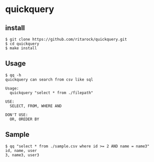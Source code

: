 # quickquery

## install
```
$ git clone https://github.com/ritarock/quickquery.git
$ cd quickquery
$ make install
```

## Usage
```
$ qq -h
quickquery can search from csv like sql

Usage:
  quickquery "select * from ./filepath"

USE:
  SELECT, FROM, WHERE AND

DON'T USE:
  OR, OREDER BY
```

## Sample
```
$ qq "select * from ./sample.csv where id >= 2 AND name = name3"
id, name, user
3, name3, user3
```

